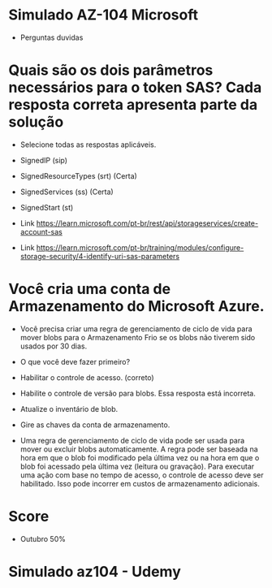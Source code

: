  # Simulado AZ-104 Microsoft 

 - Perguntas duvidas


# Quais são os dois parâmetros necessários para o token SAS? Cada resposta correta apresenta parte da solução

- Selecione todas as respostas aplicáveis.

- SignedIP (sip)
- SignedResourceTypes (srt) (Certa)
- SignedServices (ss) (Certa)
- SignedStart (st)

- Link https://learn.microsoft.com/pt-br/rest/api/storageservices/create-account-sas
- Link https://learn.microsoft.com/pt-br/training/modules/configure-storage-security/4-identify-uri-sas-parameters


# Você cria uma conta de Armazenamento do Microsoft Azure.

- Você precisa criar uma regra de gerenciamento de ciclo de vida para mover blobs para o Armazenamento Frio se os blobs não tiverem sido usados por 30 dias.

- O que você deve fazer primeiro?

- Habilitar o controle de acesso. (correto)
- Habilite o controle de versão para blobs.
Essa resposta está incorreta.
- Atualize o inventário de blob.
- Gire as chaves da conta de armazenamento.

 - Uma regra de gerenciamento de ciclo de vida pode ser usada para mover ou excluir blobs automaticamente. A regra pode ser baseada na hora em que o blob foi modificado pela última vez ou na hora em que o blob foi acessado pela última vez (leitura ou gravação). Para executar uma ação com base no tempo de acesso, o controle de acesso deve ser habilitado. Isso pode incorrer em custos de armazenamento adicionais.

 # Score
 - Outubro 50%

 # Simulado az104 - Udemy

 

